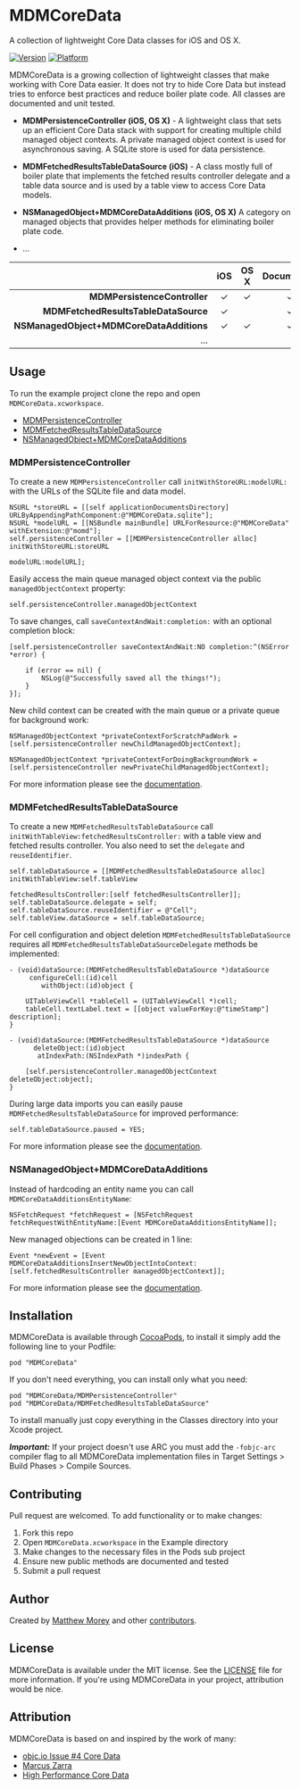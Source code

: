 # MDMCoreData

A collection of lightweight Core Data classes for iOS and OS X.

[![Version](https://cocoapod-badges.herokuapp.com/v/MDMCoreData/badge.png)](http://cocoadocs.org/docsets/MDMCoreData)
[![Platform](https://cocoapod-badges.herokuapp.com/p/MDMCoreData/badge.png)](http://cocoadocs.org/docsets/MDMCoreData)

MDMCoreData is a growing collection of lightweight classes that make working with Core Data easier. It does not try to hide Core Data but instead tries to enforce best practices and reduce boiler plate code. All classes are documented and unit tested. 

* __MDMPersistenceController (iOS, OS X)__ - A lightweight class that sets up an efficient Core Data stack with support for creating multiple child managed object contexts. A private managed object context is used for asynchronous saving. A SQLite store is used for data persistence.
 
* __MDMFetchedResultsTableDataSource (iOS)__ -  A class mostly full of boiler plate that implements the fetched results controller delegate and a table data source and is used by a table view to access Core Data models.

* __NSManagedObject+MDMCoreDataAdditions (iOS, OS X)__ A category on managed objects that provides helper methods for eliminating boiler plate code.

* ...

|   | iOS | OS X | Documented | Tested  |
|--:|:-:|:-:|:-:|:-:|
| __MDMPersistenceController__             | ✓ | ✓ | ✓ | ✓ |
| __MDMFetchedResultsTableDataSource__     | ✓ |   | ✓ |   |
| __NSManagedObject+MDMCoreDataAdditions__ | ✓ | ✓ | ✓ |   |
| ... |   |   |

## Usage

To run the example project clone the repo and open `MDMCoreData.xcworkspace`.

* [MDMPersistenceController](https://github.com/mmorey/MDMCoreData#mdmpersistencecontroller)
* [MDMFetchedResultsTableDataSource](https://github.com/mmorey/MDMCoreData#mdmfetchedresultstabledatasource)
* [NSManagedObject+MDMCoreDataAdditions](https://github.com/mmorey/MDMCoreData#nsmanagedobjectmdmcoredataadditions)

### MDMPersistenceController

To create a new `MDMPersistenceController` call `initWithStoreURL:modelURL:` with the URLs of the SQLite file and data model.

    NSURL *storeURL = [[self applicationDocumentsDirectory] URLByAppendingPathComponent:@"MDMCoreData.sqlite"];
    NSURL *modelURL = [[NSBundle mainBundle] URLForResource:@"MDMCoreData" withExtension:@"momd"];
    self.persistenceController = [[MDMPersistenceController alloc] initWithStoreURL:storeURL 
                                                                           modelURL:modelURL];
    
Easily access the main queue managed object context via the public `managedObjectContext` property:

    self.persistenceController.managedObjectContext

To save changes, call `saveContextAndWait:completion:` with an optional completion block:

    [self.persistenceController saveContextAndWait:NO completion:^(NSError *error) {
        
        if (error == nil) {
            NSLog(@"Successfully saved all the things!");
        }
    }];

New child context can be created with the main queue or a private queue for background work:

    NSManagedObjectContext *privateContextForScratchPadWork = [self.persistenceController newChildManagedObjectContext];
    
    NSManagedObjectContext *privateContextForDoingBackgroundWork = [self.persistenceController newPrivateChildManagedObjectContext];
    
For more information please see the [documentation](http://cocoadocs.org/docsets/MDMCoreData).

### MDMFetchedResultsTableDataSource

To create a new `MDMFetchedResultsTableDataSource` call `initWithTableView:fetchedResultsController:` with a table view and fetched results controller. You also need to set the `delegate` and `reuseIdentifier`.

    self.tableDataSource = [[MDMFetchedResultsTableDataSource alloc] initWithTableView:self.tableView
                                                              fetchedResultsController:[self fetchedResultsController]];
    self.tableDataSource.delegate = self;
    self.tableDataSource.reuseIdentifier = @"Cell";
    self.tableView.dataSource = self.tableDataSource;

For cell configuration and object deletion `MDMFetchedResultsTableDataSource` requires all `MDMFetchedResultsTableDataSourceDelegate` methods be implemented:

	- (void)dataSource:(MDMFetchedResultsTableDataSource *)dataSource
         configureCell:(id)cell
            withObject:(id)object {
	    
	    UITableViewCell *tableCell = (UITableViewCell *)cell;
	    tableCell.textLabel.text = [[object valueForKey:@"timeStamp"] description];
	}
	
	- (void)dataSource:(MDMFetchedResultsTableDataSource *)dataSource 
	      deleteObject:(id)object 
	       atIndexPath:(NSIndexPath *)indexPath {
	    
	    [self.persistenceController.managedObjectContext deleteObject:object];
	}

During large data imports you can easily pause `MDMFetchedResultsTableDataSource` for improved performance:

    self.tableDataSource.paused = YES;

For more information please see the [documentation](http://cocoadocs.org/docsets/MDMCoreData).

### NSManagedObject+MDMCoreDataAdditions

Instead of hardcoding an entity name you can call `MDMCoreDataAdditionsEntityName`:

    NSFetchRequest *fetchRequest = [NSFetchRequest fetchRequestWithEntityName:[Event MDMCoreDataAdditionsEntityName]];
    
New managed objections can be created in 1 line:

    Event *newEvent = [Event MDMCoreDataAdditionsInsertNewObjectIntoContext:[self.fetchedResultsController managedObjectContext]];

For more information please see the [documentation](http://cocoadocs.org/docsets/MDMCoreData).

## Installation

MDMCoreData is available through [CocoaPods](http://cocoapods.org), to install it simply add the following line to your Podfile:

    pod "MDMCoreData"

If you don't need everything, you can install only what you need:

    pod "MDMCoreData/MDMPersistenceController"
    pod "MDMCoreData/MDMFetchedResultsTableDataSource"
    
To install manually just copy everything in the Classes directory into your Xcode project.

_**Important:**_ If your project doesn't use ARC you must add the `-fobjc-arc` compiler flag to all MDMCoreData implementation files in Target Settings > Build Phases > Compile Sources.

## Contributing

Pull request are welcomed. To add functionality or to make changes:

1. Fork this repo
2. Open `MDMCoreData.xcworkspace` in the Example directory
3. Make changes to the necessary files in the Pods sub project
4. Ensure new public methods are documented and tested
5. Submit a pull request

## Author

Created by [Matthew Morey](http://matthewmorey.com) and other [contributors](https://github.com/mmorey/MDMCoreData/graphs/contributors).

## License

MDMCoreData is available under the MIT license. See the [LICENSE](https://github.com/mmorey/MDMCoreData/LICENSE) file for more information. If you're using MDMCoreData in your project, attribution would be nice.

## Attribution

MDMCoreData is based on and inspired by the work of many:

* [objc.io Issue #4 Core Data](http://www.objc.io/issue-4/)
* [Marcus Zarra](https://twitter.com/mzarra)
* [High Performance Core Data](http://highperformancecoredata.com/)

